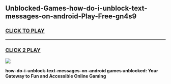 
## Unblocked-Games-how-do-i-unblock-text-messages-on-android-Play-Free-gn4s9
<h3>
<a href="https://premium76.site?title=how-do-i-unblock-text-messages-on-android&ref=18A1">CLICK TO PLAY</a></h3>
<hr>

<h3>
<a href="https://premium76.site?title=how-do-i-unblock-text-messages-on-android&ref=18A1">CLICK 2 PLAY</a>
  
</h3>

<a href="https://premium76.site?title=how-do-i-unblock-text-messages-on-android&ref=18A1"><img src="https://clearcache.store/games.png"></a>


**how-do-i-unblock-text-messages-on-android games unblocked: Your Gateway to Fun and Accessible Online Gaming**
